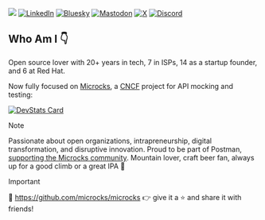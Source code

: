 ![](https://komarev.com/ghpvc/?username=yada&color=brightgreen&style=for-the-badge) 
[![LinkedIn](https://img.shields.io/badge/linkedin-%230077B5.svg?style=for-the-badge&logo=linkedin&logoColor=white)](https://www.linkedin.com/in/yacinekheddache/)
[![Bluesky](https://img.shields.io/badge/Bluesky-0285FF?style=for-the-badge&logo=Bluesky&logoColor=white)](https://bsky.app/profile/yadayac.bsky.social)
[![Mastodon](https://img.shields.io/badge/-MASTODON-%232B90D9?style=for-the-badge&logo=mastodon&logoColor=white)](https://hachyderm.io/@YadaYac)
[![X](https://img.shields.io/badge/X-%23000000.svg?style=for-the-badge&logo=X&logoColor=white)](https://x.com/YadaYac)
[![Discord](https://img.shields.io/badge/Discord-%235865F2.svg?style=for-the-badge&logo=discord&logoColor=white)](https://microcks.io/discord-invite)

## Who Am I 👇
Open source lover with 20+ years in tech, 7 in ISPs, 14 as a startup founder, and 6 at Red Hat. 

Now fully focused on [Microcks](https://microcks.io/), a [CNCF](https://www.cncf.io/) project for API mocking and testing:<BR>

[![DevStats Card](https://devstats.me/?username=yada)](https://github.com/tico88612/devstats-card)

> [!NOTE]
> Passionate about open organizations, intrapreneurship, digital transformation, and disruptive innovation. Proud to be part of Postman, [supporting the Microcks community](https://microcks.io/blog/microcks-partners-with-postman/). Mountain lover, craft beer fan, always up for a good climb or a great IPA 🍻

> [!IMPORTANT]
> 📢 https://github.com/microcks/microcks 👉 give it a ⭐ and share it with friends!

<!--
**yada/yada** is a ✨ _special_ ✨ repository because its `README.md` (this file) appears on your GitHub profile.

Here are some ideas to get you started:

- 🔭 I’m currently working on ...
- 🌱 I’m currently learning ...
- 👯 I’m looking to collaborate on ...
- 🤔 I’m looking for help with ...
- 💬 Ask me about ...
- 📫 How to reach me: ...
- 😄 Pronouns: ...
- ⚡ Fun fact: ...
-->
